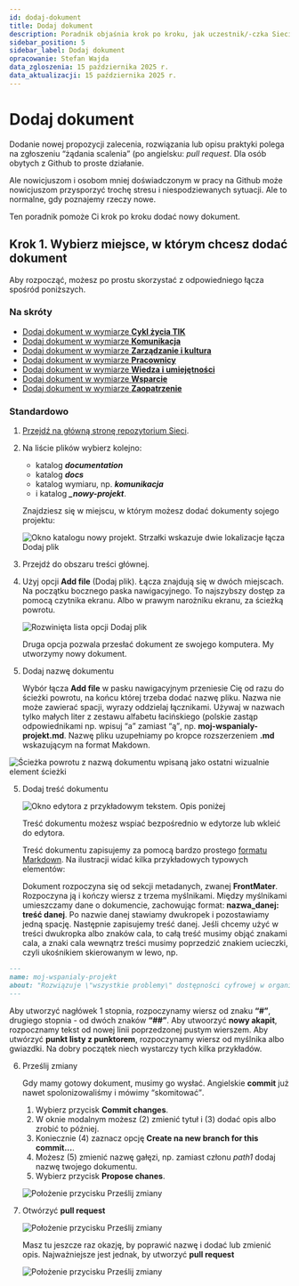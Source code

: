 ```yaml
---
id: dodaj-dokument
title: Dodaj dokument
description: Poradnik objaśnia krok po kroku, jak uczestnik/-czka Sieci może dodać nowy dokument. 
sidebar_position: 5
sidebar_label: Dodaj dokument
opracowanie: Stefan Wajda
data_zgloszenia: 15 października 2025 r.
data_aktualizacji: 15 października 2025 r.
---
```


# Dodaj dokument

Dodanie nowej propozycji zalecenia, rozwiązania lub opisu praktyki polega na zgłoszeniu <q>żądania scalenia</q> (po angielsku: *<span lang="en">pull request</span>*. Dla osób obytych z Github to proste działanie.

Ale nowicjuszom i osobom mniej doświadczonym w pracy na Github może nowicjuszom przysporzyć trochę stresu i niespodziewanych sytuacji. Ale to normalne, gdy poznajemy rzeczy nowe.

Ten poradnik pomoże Ci krok po kroku dodać nowy dokument. 

## Krok 1. Wybierz miejsce, w którym chcesz dodać dokument

Aby rozpocząć, możesz po prostu skorzystać z odpowiedniego łącza spośród poniższych.

### Na skróty

- [Dodaj dokument w wymiarze **Cykl życia TIK**](https://github.com/Siec-Dostepnosci-Cyfrowej/sdc/new/main/documentation/docs/cykltik/_nowe-projekty)
- [Dodaj dokument w wymiarze **Komunikacja**](https://github.com/Siec-Dostepnosci-Cyfrowej/sdc/new/main/documentation/docs/komunikacja/_nowe-projekty)
- [Dodaj dokument w wymiarze **Zarządzanie i kultura**](https://github.com/Siec-Dostepnosci-Cyfrowej/sdc/new/main/documentation/docs/kultura/_nowe-projekty)
- [Dodaj dokument w wymiarze **Pracownicy**](https://github.com/Siec-Dostepnosci-Cyfrowej/sdc/new/main/documentation/docs/pracownicy/_nowe-projekty)
- [Dodaj dokument w wymiarze **Wiedza i umiejętności**](https://github.com/Siec-Dostepnosci-Cyfrowej/sdc/new/main/documentation/docs/wiedza/_nowe-projekty)
- [Dodaj dokument w wymiarze **Wsparcie**](https://github.com/Siec-Dostepnosci-Cyfrowej/sdc/new/main/documentation/docs/wsparcie/_nowe-projekty)
- [Dodaj dokument w wymiarze **Zaopatrzenie**](https://github.com/Siec-Dostepnosci-Cyfrowej/sdc/new/main/documentation/docs/zaopatrzenie/_nowe-projekty)

### Standardowo
1. [Przejdź na główną stronę repozytorium Sieci](https://github.com/Siec-Dostepnosci-Cyfrowej/sdc).  
2. Na liście plików wybierz kolejno:
   - katalog ***documentation***
   - katalog ***docs***
   - katalog wymiaru, np. ***komunikacja***
   - i katalog ***_nowy-projekt***.

   Znajdziesz się w miejscu, w którym możesz dodać dokumenty sojego projektu:

   ![Okno katalogu nowy projekt. Strzałki wskazuje dwie lokalizacje łącza Dodaj plik](./img/dodaj-plik-okno-katalogu-nowy-projekt.png)
2. Przejdź do obszaru treści głównej. 
3. Użyj opcji **<span lang="en">Add file</span>** (Dodaj plik). Łącza znajdują się w dwóch miejscach. Na początku bocznego paska nawigacyjnego. To najszybszy dostęp za pomocą czytnika ekranu. Albo w prawym narożniku ekranu, za ścieżką powrotu.

   ![Rozwinięta lista opcji Dodaj plik](./img/dodaj-plik-rozwinieta-opcja.png)
   
   Druga opcja pozwala przesłać dokument ze swojego komputera. My utworzymy nowy dokument. 
 
4. Dodaj nazwę dokumentu

   Wybór łącza **<span lang="en">Add file</span>** w pasku nawigacyjnym przeniesie Cię od razu do ścieżki powrotu, na końcu której trzeba dodać nazwę pliku. Nazwa nie może zawierać spacji, wyrazy oddzielaj łącznikami. Używaj w nazwach tylko małych liter z zestawu alfabetu łacińskiego (polskie zastąp odpowiednikami np. wpisuj <q>a</q> zamiast <q>ą</q>, np. **moj-wspanialy-projekt.md**. Nazwę pliku uzupełniamy po kropce rozszerzeniem **.md** wskazującym na format Makdown. 

  ![Ścieżka powrotu z nazwą dokumentu wpisaną jako ostatni wizualnie element ścieżki](./img/dodaj-plik-nazwa-dokumentu.png)
  
5. Dodaj treść dokumentu

   ![Okno edytora z przykładowym tekstem. Opis poniżej](./img/dodaj-plik-tekst-dokumentu.png)  
   
   Treść dokumentu możesz wspiać bezpośrednio w edytorze lub wkleić do edytora.
   
   Treść dokumentu zapisujemy za pomocą bardzo prostego [formatu Markdown](poradnik-do-markdown.mdx). Na ilustracji widać kilka przykładowych typowych elementów:
   
   Dokument rozpoczyna się od sekcji metadanych, zwanej **<span lang="en">FrontMater</span>**. Rozpoczyna ją i kończy wiersz z trzema myślnikami.
   Między myślnikami umieszczamy dane o dokumencie, zachowując format: **nazwa_danej: treść danej**. Po nazwie danej stawiamy dwukropek i pozostawiamy jedną spację. Następnie zapisujemy treść danej. Jeśli chcemy użyć w treści dwukropka albo znaków cala, to całą treść musimy objąć znakami cala, a znaki cala wewnątrz treści musimy poprzedzić znakiem ucieczki, czyli ukośnikiem skierowanym w lewo, np.

```md
---
name: moj-wspanialy-projekt
about: "Rozwiązuje \"wszystkie problemy\" dostępności cyfrowej w organizacji"
--- 
``` 
  
  Aby utworzyć nagłówek 1 stopnia, rozpoczynamy wiersz od znaku **<q>#</q>**, drugiego stopnia - od dwóch znaków **<q>##</q>**. Aby utwoorzyć **nowy akapit**, rozpocznamy tekst od nowej linii poprzedzonej pustym wierszem. Aby utwórzyć **punkt listy z punktorem**, rozpoczynamy wiersz od  myślnika albo gwiazdki. Na dobry początek niech wystarczy tych kilka przykładów.

6. Prześlij zmiany

   Gdy mamy gotowy dokument, musimy go wysłać. Angielskie **<span lang="en">commit</span>** już nawet spolonizowaliśmy i mówimy <q>skomitować</q>.
   
   1. Wybierz przycisk **<span lang="en">Commit changes</span>**.
   2. W oknie modalnym możesz (2) zmienić tytuł i (3) dodać opis albo zrobić to później.
   3. Koniecznie (4) zaznacz opcję **<span lang="en">Create na new branch for this commit...</span>**.
   4. Możesz (5) zmienić nazwę gałęzi, np. zamiast członu *path1* dodaj nazwę twojego dokumentu.
   5. Wybierz przycisk **<span lang="en">Propose chanes</span>**.

   ![Położenie przycisku Prześlij zmiany](./img/dodaj-plik-commit-changes.png)  

7. Otwórzyć **pull request**

   ![Położenie przycisku Prześlij zmiany](./img/dodaj-plik-open-pull-request.png)

   Masz tu jeszcze raz okazję, by poprawić nazwę i dodać lub zmienić opis. Najważniejsze jest jednak, by utworzyć **pull request**
   
    ![Położenie przycisku Prześlij zmiany](./img/dodaj-plik-open-pull-request-2.png)
	
